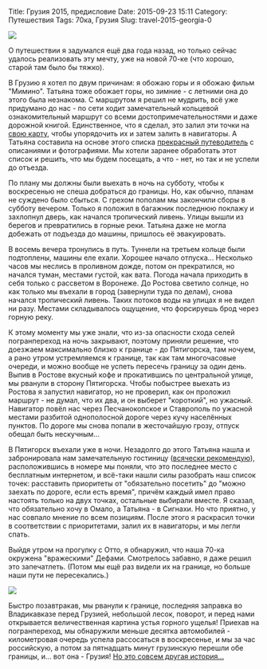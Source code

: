 Title: Грузия 2015, предисловие
Date: 2015-09-23 15:11
Category: Путешествия
Tags: 70ка, Грузия
Slug: travel-2015-georgia-0

![](/photos/travel/Georgia/2015/DSC_8027.JPG)

О путешествии я задумался ещё два года назад, но только сейчас удалось реализовать эту мечту, уже на новой 70-ке (что хорошо, старой там было бы тяжко).

В Грузию я хотел по двум причинам: я обожаю горы и я обожаю фильм "Мимино". Татьяна тоже обожает горы, но зимние - с летними она до этого была незнакома. С маршрутом я решил не мудрить, всё уже придумано до нас - по сети ходит замечательный кольцевой ознакомительный маршрут со всеми достопримечательностями и даже дорожной книгой. Единственное, что я сделал, это залил эти точки на [свою карту](https://www.google.com/maps/d/edit?mid=zD2I8togHBco.kSL_x-vMV4yA&amp;usp=sharing), чтобы упорядочить их и затем залить в навигаторы. А Татьяна составила на основе этого списка [прекрасный путеводитель](https://drive.google.com/file/d/0Bxnm5oGXU2cjTG9DTUF2VW5raDg/view?usp=sharing) с описаниями и фотографиями. Мы хотели заранее обработать этот список и решить, что мы будем посещать, а что - нет, но так и не успели до отъезда. 

По плану мы должны были выехать в ночь на субботу, чтобы к воскресенью не спеша добраться до границы. Но, как обычно, планам не суждено было сбыться. С грехом пополам мы закончили сборы в субботу вечером. Только я положил в багажник последнюю поклажу и захлопнул дверь, как начался тропический ливень. Улицы вышли из берегов и превратились в горные реки. Татьяна даже не могла добежать от подъезда до машины, пришлось её эвакуировать.

В восемь вечера тронулись в путь. Туннели на третьем кольце были подтоплены, машины еле ехали. Хорошее начало отпуска... Несколько часов мы неслись в проливном дожде, потом он прекратился, но начался туман, местами густой, как вата. Погода начала приходить в себя только с рассветом в Воронеже. До Ростова светило солнце, но как только мы въехали в город (завернули туда по делам), снова начался тропический ливень. Таких потоков воды на улицах я не видел ни разу. Местами складывалось ощущение, что форсируешь брод через горную реку.

К этому моменту мы уже знали, что из-за опасности схода селей погранпереход на ночь закрывают, поэтому приняли решение, что доезжаем максимально близко к границе - до Пятигорска, там ночуем, а рано утром устремляемся к границе, так как там многочасовые очереди, и можно вообще не успеть пересечь границу за один день. Выпив в Ростове вкусный кофе и прокатившись по центральной улице, мы рванули в сторону Пятигорска. Чтобы побыстрее выехать из Ростова я запустил навигатор, но не проверил, как он проложил маршрут - не думал, что их два, и он выберет "короткий", но ужасный. Навигатор повёл нас через Песчанокопское и Ставрополь по ужасной местами разбитой однополосной дороге через кучу населённых пунктов. По дороге мы снова попали в жесточайшую грозу, отпуск обещал быть нескучным...

В Пятигорск въехали уже в ночи. Незадолго до этого Татьяна нашла и забронировала нам замечательную гостиницу ([всячески рекомендую](http://booking.com/3a2314c78078c)), расположившись в номере мы поняли, что это последнее место с бесплатным интернетом, и всё-таки нашли силы разобрать наш список точек: расставить приоритеты от "обязательно посетить" до "можно заехать по дороге, если есть время", причём каждый имел право настоять только на двух точках, остальные выбирали вместе. Я сказал, что обязательно хочу в Омало, а Татьяна - в Сигнахи. Но что приятно, у нас совпало мнение по всем позициям. После этого я раскрасил точки в соответствии с приоритетами, залил их в навигаторы, и мы легли спать.

Выйдя утром на прогулку с Отто, я обнаружил, что наша 70-ка окружена "вражескими" Дефами. Смотрелось забавно, я даже решил это запечатлеть. (Потом мы ещё раз видели их на границе, но больше наши пути не пересекались.)

![](/photos/travel/Georgia/2015/IMG_20150622_071513.jpg)

Быстро позавтракав, мы рванули к границе, последняя заправка во Владикавказе перед Грузией, небольшой лесок, поворот, и перед нами открывается величественная картина устья горного ущелья! Приехав на погранпереход, мы обнаружили меньше десятка автомобилей - километровая очередь успела рассосаться в воскресенье, и мы за час российскую, а потом за пятнадцать минут грузинскую перешли обе границы, и... вот она - Грузия! [Но это совсем другая история...]({filename}georgia-2015-1.md)
